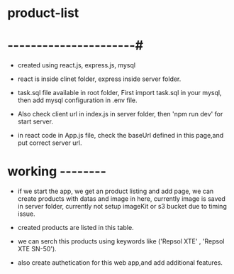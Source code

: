 # product-list
# ----------------------#


- created using react.js, express.js, mysql
- react is inside clinet folder, express inside server folder.

- task.sql file available in root folder, First import task.sql in your mysql, then add mysql configuration in .env file.
- Also check client url in index.js in server folder, then 'npm run dev' for start server.
- in react code in App.js file, check the baseUrl defined in this page,and put correct server url. 





# working --------

- if we start the app, we get an product listing and add page, we can create products with datas and image in here, currently image is saved in server folder, currently not setup imageKit or s3 bucket due to timing issue.

- created products are listed in this table.
- we can serch this products using keywords like ('Repsol XTE' , 'Repsol XTE SN-50').

- also create authetication for this web app,and add additional features.



